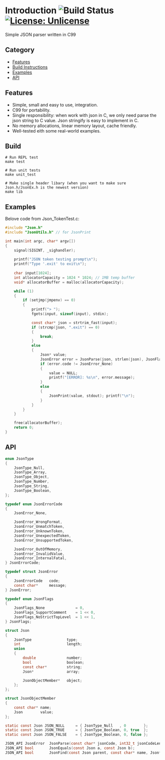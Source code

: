 # Introduction ![Build Status](https://github.com/maihd/cjson/actions/workflows/unit-tests.yml/badge.svg) [![License: Unlicense](https://img.shields.io/badge/license-Unlicense-blue.svg)](http://unlicense.org/)
Simple JSON parser written in C99

## Category
- [Features](#features)
- [Build Instructions](#build)
- [Examples](#examples)
- [API](#api)

## Features
- Simple, small and easy to use, integration.
- C99 for portability.
- Single responsibility: when work with json in C, we only need parse the json string to C value. Json stringify is easy to implement in C.
- No memory allocations, linear memory layout, cache friendly.
- Well-tested eith some real-world examples.

## Build
```
# Run REPL test
make test

# Run unit tests
make unit_test

# Make single header libary (when you want to make sure Json.h/JsonEx.h is the newest version)
make lib
```

## Examples
Belove code from Json_TokenTest.c:
```C
#include "Json.h"
#include "JsonUtils.h" // for JsonPrint

int main(int argc, char* argv[])
{
    signal(SIGINT, _sighandler);
    
    printf("JSON token testing prompt\n");
    printf("Type '.exit' to exit\n");
    
    char input[1024];
    int allocatorCapacity = 1024 * 1024; // 1MB temp buffer
    void* allocatorBuffer = malloc(allocatorCapacity);

    while (1)
    {
	    if (setjmp(jmpenv) == 0)
	    {
	        printf("> ");
	        fgets(input, sizeof(input), stdin);

	        const char* json = strtrim_fast(input);
	        if (strcmp(json, ".exit") == 0)
	        {
                break;
	        }
	        else
            {
                Json* value;
                JsonError error = JsonParse(json, strlen(json), JsonFlags_NoStrictTopLevel, allocatorBuffer, allocatorCapacity, &value);
                if (error.code != JsonError_None)
                {
                    value = NULL;
                    printf("[ERROR]: %s\n", error.message);
                }
                else
                {
                    JsonPrint(value, stdout); printf("\n");
                }
	        }
	    }
    }

    free(allocatorBuffer);
    return 0;
}
```

## API
```C
enum JsonType
{
    JsonType_Null,
    JsonType_Array,
    JsonType_Object,
    JsonType_Number,
    JsonType_String,
    JsonType_Boolean,
};

typedef enum JsonErrorCode
{
    JsonError_None,

    JsonError_WrongFormat,
    JsonError_UnmatchToken,
    JsonError_UnknownToken,
    JsonError_UnexpectedToken,
    JsonError_UnsupportedToken,

    JsonError_OutOfMemory,
    JsonError_InvalidValue,
    JsonError_InternalFatal,
} JsonErrorCode;

typedef struct JsonError
{
    JsonErrorCode   code;
    const char*     message;
} JsonError;

typedef enum JsonFlags
{
    JsonFlags_None              = 0,
    JsonFlags_SupportComment    = 1 << 0,
    JsonFlags_NoStrictTopLevel  = 1 << 1,
} JsonFlags;

struct Json
{
    JsonType                type;
    int                     length;
    union 
    {
        double              number;
        bool                boolean;   
        const char*         string;
        Json*               array;

        JsonObjectMember*   object;
    };
};

struct JsonObjectMember
{
    const char* name;
    Json        value;
};

static const Json JSON_NULL     = { JsonType_Null   , 0        };
static const Json JSON_TRUE     = { JsonType_Boolean, 0, true  };
static const Json JSON_FALSE    = { JsonType_Boolean, 0, false };

JSON_API JsonError  JsonParse(const char* jsonCode, int32_t jsonCodeLength, JsonFlags flags, void* buffer, int32_t bufferSize, Json* result);
JSON_API bool       JsonEquals(const Json a, const Json b);
JSON_API bool       JsonFind(const Json parent, const char* name, Json* result);
```
